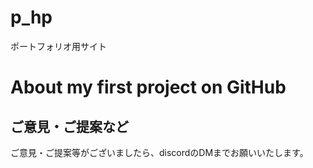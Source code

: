 # p_hp
ポートフォリオ用サイト
# About my first project on GitHub

## ご意見・ご提案など

ご意見・ご提案等がございましたら、discordのDMまでお願いいたします。
